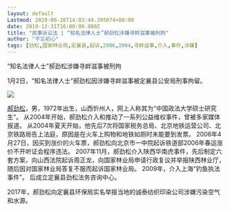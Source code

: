 ```yaml
---
layout: default
Lastmod: 2020-06-26T14:03:44.395074+00:00
date: 2019-12-31T16:00:00.000Z
title: "民事诉讼法 | “知名法律人士”郝劲松涉嫌寻衅滋事被刑拘"
author: "不忘初心"
tags: [劲松,国家林业局,定襄县,起诉,2006,2004,寻衅滋事,介入,事件,涉嫌]
---
```


“知名法律人士”郝劲松涉嫌寻衅滋事被刑拘

1月2日，“知名法律人士”郝劲松因涉嫌寻衅滋事被定襄县公安局刑事拘留。

![](https://images.weserv.nl/?url=https%3A//chinadigitaltimes.net/chinese/files/2020/01/57eb8cee-bf17-4afc-88c1-640826d68edb-e1578165296960.jpeg)

[郝劲松](https://chinadigitaltimes.net/chinese/tag/%e9%83%9d%e5%8a%b2%e6%9d%be/)，男，1972年出生，山西忻州人，网上人称其为“中国政法大学硕士研究生”。 从2004年开始，郝劲松介入和推动了一系列公益维权事件，曾被多家媒体报道。 从2004年夏天开始，他先后7次将国家税务总局、北京地铁运营公司、北京铁路局告上法庭，原因是在火车上购物和地铁如厕时未能要到发票。 2006年4月27日，因买到涨价的火车票，郝劲松向北京市一中院起诉铁道部2006年春运涨价不开听证会程序违法。 2007年11月，郝劲松介入陕西华南虎事件，先后制定六套方案，向山西法院起诉周正龙，向国家林业局申请行政复议并举报陕西林业厅，随后因对国家林业局答复不服而起诉国家林业局。 2009年，介入上海“钓鱼执法事件”。 后成立定襄县劲松法务咨询中心。

2017年，郝劲松向定襄县环保局实名举报当地的诚泰纺织印染公司涉嫌污染空气和水源。

